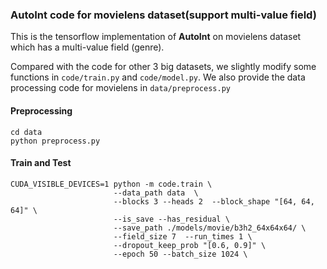 ### AutoInt code for movielens dataset(support multi-value field)

This is the tensorflow implementation of **AutoInt** on movielens dataset which has a multi-value field (genre).

Compared with the code for other 3 big datasets, we slightly modify some functions in `code/train.py` and `code/model.py`. We also provide the data processing code for movielens in `data/preprocess.py`

#### Preprocessing

```
cd data
python preprocess.py
```

#### Train and Test

```
CUDA_VISIBLE_DEVICES=1 python -m code.train \
                       --data_path data  \
                       --blocks 3 --heads 2  --block_shape "[64, 64, 64]" \
                       --is_save --has_residual \
                       --save_path ./models/movie/b3h2_64x64x64/ \
                       --field_size 7  --run_times 1 \
                       --dropout_keep_prob "[0.6, 0.9]" \
                       --epoch 50 --batch_size 1024 \

```

